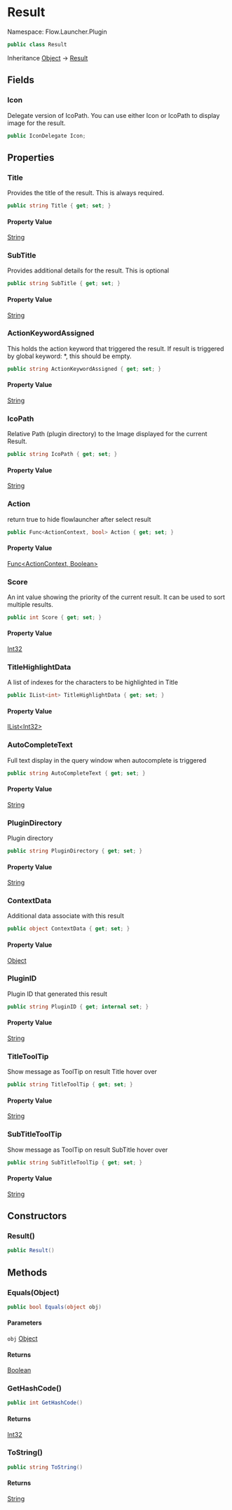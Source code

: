 # Result

Namespace: Flow.Launcher.Plugin



```csharp
public class Result
```

Inheritance [Object](https://docs.microsoft.com/en-us/dotnet/api/system.object) → [Result](result.md)

## Fields

### **Icon**

Delegate version of IcoPath. You can use either Icon or IcoPath to display image for the result.

```csharp
public IconDelegate Icon;
```

## Properties

### **Title**

Provides the title of the result. This is always required.

```csharp
public string Title { get; set; }
```

#### Property Value

[String](https://docs.microsoft.com/en-us/dotnet/api/system.string)<br>

### **SubTitle**

Provides additional details for the result. This is optional

```csharp
public string SubTitle { get; set; }
```

#### Property Value

[String](https://docs.microsoft.com/en-us/dotnet/api/system.string)<br>

### **ActionKeywordAssigned**

This holds the action keyword that triggered the result. 
 If result is triggered by global keyword: *, this should be empty.

```csharp
public string ActionKeywordAssigned { get; set; }
```

#### Property Value

[String](https://docs.microsoft.com/en-us/dotnet/api/system.string)<br>

### **IcoPath**

Relative Path (plugin directory) to the Image displayed for the current Result.

```csharp
public string IcoPath { get; set; }
```

#### Property Value

[String](https://docs.microsoft.com/en-us/dotnet/api/system.string)<br>

### **Action**

return true to hide flowlauncher after select result

```csharp
public Func<ActionContext, bool> Action { get; set; }
```

#### Property Value

[Func&lt;ActionContext, Boolean&gt;](https://docs.microsoft.com/en-us/dotnet/api/system.func-2)<br>

### **Score**

An int value showing the priority of the current result. It can be used to sort multiple results.

```csharp
public int Score { get; set; }
```

#### Property Value

[Int32](https://docs.microsoft.com/en-us/dotnet/api/system.int32)<br>

### **TitleHighlightData**

A list of indexes for the characters to be highlighted in Title

```csharp
public IList<int> TitleHighlightData { get; set; }
```

#### Property Value

[IList&lt;Int32&gt;](https://docs.microsoft.com/en-us/dotnet/api/system.collections.generic.ilist-1)<br>

### **AutoCompleteText**
Full text display in the query window when autocomplete is triggered

```csharp
public string AutoCompleteText { get; set; }
```

#### Property Value

[String](https://docs.microsoft.com/en-us/dotnet/api/system.string)<br>

### **PluginDirectory**

Plugin directory

```csharp
public string PluginDirectory { get; set; }
```

#### Property Value

[String](https://docs.microsoft.com/en-us/dotnet/api/system.string)<br>

### **ContextData**

Additional data associate with this result

```csharp
public object ContextData { get; set; }
```

#### Property Value

[Object](https://docs.microsoft.com/en-us/dotnet/api/system.object)<br>

### **PluginID**

Plugin ID that generated this result

```csharp
public string PluginID { get; internal set; }
```

#### Property Value

[String](https://docs.microsoft.com/en-us/dotnet/api/system.string)<br>

### **TitleToolTip**

Show message as ToolTip on result Title hover over

```csharp
public string TitleToolTip { get; set; }
```

#### Property Value

[String](https://docs.microsoft.com/en-us/dotnet/api/system.string)<br>

### **SubTitleToolTip**

Show message as ToolTip on result SubTitle hover over

```csharp
public string SubTitleToolTip { get; set; }
```

#### Property Value

[String](https://docs.microsoft.com/en-us/dotnet/api/system.string)<br>

## Constructors

### **Result()**



```csharp
public Result()
```

## Methods

### **Equals(Object)**



```csharp
public bool Equals(object obj)
```

#### Parameters

`obj` [Object](https://docs.microsoft.com/en-us/dotnet/api/system.object)<br>

#### Returns

[Boolean](https://docs.microsoft.com/en-us/dotnet/api/system.boolean)<br>

### **GetHashCode()**



```csharp
public int GetHashCode()
```

#### Returns

[Int32](https://docs.microsoft.com/en-us/dotnet/api/system.int32)<br>

### **ToString()**



```csharp
public string ToString()
```

#### Returns

[String](https://docs.microsoft.com/en-us/dotnet/api/system.string)<br>
